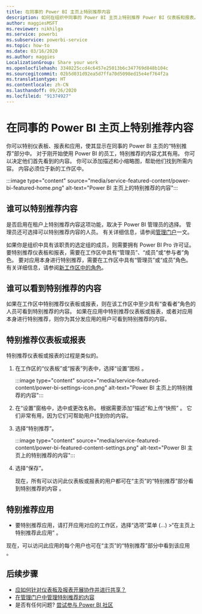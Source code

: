 ```yaml
---
title: 在同事的 Power BI 主页上特别推荐内容
description: 如何在组织中同事的 Power BI 主页上特别推荐 Power BI 仪表板和报表。
author: maggiesMSFT
ms.reviewer: nikhilga
ms.service: powerbi
ms.subservice: powerbi-service
ms.topic: how-to
ms.date: 03/16/2020
ms.author: maggies
LocalizationGroup: Share your work
ms.openlocfilehash: 3340225ccd4c6457e25013b6c347769d848b104c
ms.sourcegitcommit: 02b5d031d92ea5d7ffa70d5098ed15e4ef764f2a
ms.translationtype: HT
ms.contentlocale: zh-CN
ms.lasthandoff: 09/26/2020
ms.locfileid: "91374927"
---
```

# <a name="feature-content-on-colleagues-power-bi-home-page"></a>在同事的 Power BI 主页上特别推荐内容

你可以特别仪表板、报表和应用，使其显示在同事的 Power BI 主页的“特别推荐”部分中。 对于刚开始使用 Power BI 的员工，特别推荐的内容尤其有用。 你可以决定他们首先看到的内容。 你可以添加描述和小缩略图，帮助他们找到所需内容。 内容必须位于新的工作区中。

:::image type="content" source="media/service-featured-content/power-bi-featured-home.png" alt-text="Power BI 主页上的特别推荐的内容":::

## <a name="who-can-feature-content"></a>谁可以特别推荐内容

是否启用在租户上特别推荐内容这项功能，取决于 Power BI 管理员的选择。 管理员还可选择可以特别推荐内容的人员。 有关详细信息，请参阅[管理门户](../admin/service-admin-portal.md#featured-content)一文。

如果你是组织中具有该职责的选定组的成员，则需要拥有 Power BI Pro 许可证。 要特别推荐仪表板和报表，需要在工作区中具有“管理员”、“成员”或“参与者”角色。 要对应用本身进行特别推荐，需要在工作区中具有“管理员”或“成员”角色。 有关详细信息，请参阅[新工作区中的角色](service-new-workspaces.md#roles-in-the-new-workspaces)。

## <a name="who-sees-featured-content"></a>谁可以看到特别推荐的内容

如果在工作区中特别推荐仪表板或报表，则在该工作区中至少具有“查看者”角色的人员可看到特别推荐的内容。 如果在应用中特别推荐仪表板或报表，或者对应用本身进行特别推荐，则你为其分发应用的用户可看到特别推荐的内容。

## <a name="feature-a-dashboard-or-report"></a>特别推荐仪表板或报表

特别推荐仪表板或报表的过程是类似的。

1. 在工作区的“仪表板”或“报表”列表中，选择“设置”图标  。

    :::image type="content" source="media/service-featured-content/power-bi-settings-icon.png" alt-text="Power BI 主页上的特别推荐的内容":::

2. 在“设置”窗格中，选中或更改名称。 根据需要添加“描述”和上传“快照” 。 它们非常有用，因为它们可帮助用户找到你的内容。

3. 选择“特别推荐”。

    :::image type="content" source="media/service-featured-content/power-bi-featured-content-settings.png" alt-text="Power BI 主页上的特别推荐的内容":::

4. 选择“保存”。

    现在，所有可以访问此仪表板或报表的用户都可在“主页”的“特别推荐”部分看到特别推荐的内容 。

## <a name="feature-an-app"></a>特别推荐应用

- 要特别推荐应用，请打开应用对应的工作区，选择“选项”菜单 (…) >“在主页上特别推荐此应用”  。

现在，可以访问此应用的每个用户也可在“主页”的“特别推荐”部分中看到该应用 。

## <a name="next-steps"></a>后续步骤

* [应如何针对仪表板及报表开展协作并进行共享？](../collaborate-share/service-how-to-collaborate-distribute-dashboards-reports.md)
* [在管理门户中管理特别推荐的内容](../admin/service-admin-portal.md#manage-featured-content)
* 是否有任何问题? [尝试参与 Power BI 社区](https://community.powerbi.com/)
